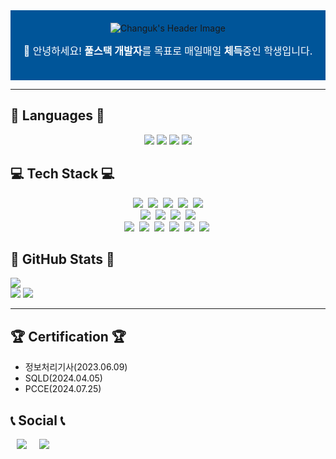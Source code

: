 <!--
**Chochanguk/Chochanguk** is a ✨ _special_ ✨ repository because its `README.md` (this file) appears on your GitHub profile.

Here are some ideas to get you started:

- 🔭 I’m currently working on ...
- 🌱 I’m currently learning ...
- 👯 I’m looking to collaborate on ...
- 🤔 I’m looking for help with ...
- 💬 Ask me about ...
- 📫 How to reach me: ...
- 😄 Pronouns: ...
- ⚡ Fun fact: ...
-->


<!-- 프로필 헤더 -->
<div align="center" style="background-color: #005599; padding: 20px; text-align: center;">
  <img src="https://capsule-render.vercel.app/api?type=Venom&color=005599&height=150&section=header&text=Hello%20World!%20I'm%20Changuk&animation=fadeIn&fontColor=000000&fontSize=40" alt="Changuk's Header Image"/>
  <p style="font-size: 16px; color: white; margin-top: 15px;">
    👋 안녕하세요! <strong>풀스택 개발자</strong>를 목표로 매일매일 <strong>체득</strong>중인 학생입니다.
  </p>
</div>

- - -

<!-- 사용 가능 언어 -->
## 💬 Languages 💬
<div align="center">
  <img src="https://img.shields.io/badge/java-007396?style=for-the-badge&logo=java&logoColor=white"> 
  <img src="https://img.shields.io/badge/c++-00599C?style=for-the-badge&logo=c%2B%2B&logoColor=white">
  <img src="https://img.shields.io/badge/python-3776AB?style=for-the-badge&logo=python&logoColor=white"> 
  <img src="https://img.shields.io/badge/Dart-0175C2?style=for-the-badge&logo=dart&logoColor=white"> 
</div>

<!-- 기술 스택 -->
## 💻 Tech Stack 💻
<div align="center">
  <img src="https://img.shields.io/badge/Spring Boot-6DB33F?style=for-the-badge&logo=spring boot&logoColor=white" />&nbsp;
  <img src="https://img.shields.io/badge/mysql-4479A1?style=for-the-badge&logo=mysql&logoColor=white" />&nbsp;
  <img src="https://img.shields.io/badge/mariadb-003545?style=for-the-badge&logo=mariadb&logoColor=white" />&nbsp;
  <img src="https://img.shields.io/badge/flask-000000?style=for-the-badge&logo=flask&logoColor=white" />&nbsp;
  <img src="https://img.shields.io/badge/FastAPI-009688?style=for-the-badge&logo=fastapi&logoColor=white" />
</div>
<div align="center">
  <img src="https://img.shields.io/badge/vue.js-4FC08D.svg?style=for-the-badge&logo=vue.js&logoColor=white" />&nbsp;
  <img src="https://img.shields.io/badge/javascript-F7DF1E.svg?style=for-the-badge&logo=javascript&logoColor=20232a" />&nbsp;
  <img src="https://img.shields.io/badge/flutter-02569B?style=for-the-badge&logo=flutter&logoColor=white" />&nbsp;
  <img src="https://img.shields.io/badge/android%20studio-3DDC84.svg?style=for-the-badge&logo=android%20studio&logoColor=white" />
</div>
<div align="center">
  <img src="https://img.shields.io/badge/linux-FCC624?style=for-the-badge&logo=linux&logoColor=black" />&nbsp;
  <img src="https://img.shields.io/badge/AWS-232F3E?style=for-the-badge&logo=amazon-aws&logoColor=white" />&nbsp
  <img src="https://img.shields.io/badge/kubernetes-326CE5?style=for-the-badge&logo=kubernetes&logoColor=white" />&nbsp
  <img src="https://img.shields.io/badge/docker-2496ED?style=for-the-badge&logo=docker&logoColor=white" />&nbsp
  <img src="https://img.shields.io/badge/jenkins-D24939?style=for-the-badge&logo=jenkins&logoColor=white" />&nbsp
  <img src="https://img.shields.io/badge/github actions-2088FF?style=for-the-badge&logo=github-actions&logoColor=white" />&nbsp
</div>

## 🥇 GitHub Stats 🥇
<!-- GitHub Stats -->
<div>
        <!-- 깃허브 방문자수 -->
        <a href="https://hits.seeyoufarm.com">
                <img src="https://hits.seeyoufarm.com/api/count/incr/badge.svg?url=https%3A%2F%2Fgithub.com%2FChochanguk&count_bg=%2379C83D&title_bg=%23555555&icon=github.svg&icon_color=%23E7E7E7&title=GITHUB&edge_flat=false"/></a>
        <!-- 깃허브 레벨 -->
        <div>
        <!-- 언어 분포도 -->
        <a href="https://github.com/anuraghazra/github-readme-stats"><img src="https://github-readme-stats.vercel.app/api/top-langs/?username=Chochanguk&layout=compact&theme=dark" /></a>
        <!-- 깃허브 레벨 -->  
        <img src="https://github-readme-stats.vercel.app/api?username=Chochanguk&show_icons=true&theme=algolia"/>
        </div>
</div>

---

## 🏆 Certification 🏆

- 정보처리기사(2023.06.09)
- SQLD(2024.04.05)
- PCCE(2024.07.25)

## 📞 Social 📞
<div style="display:flex; flex-direction:row;">

  <a href="https://changuk0308.tistory.com" align=center>
		<img src="http://img.shields.io/badge/-Tistory-red?style=flat&logo=Tistory&link=https://h-owo-ld.tistory.com/"
	 	style="height : auto; margin-left : 10px; margin-right : 10px;"/>
	</a>
	<a href="mailto:changuk0308@gmail.com">
	<img src="https://img.shields.io/badge/Gmail-d14836?style=flat&logo=Gmail&logoColor=white&link=mailto:ina9377@gmail.com"
	 style="height : auto; margin-left : 10px; margin-right : 10px;"/>
	</a>
 
</div>

